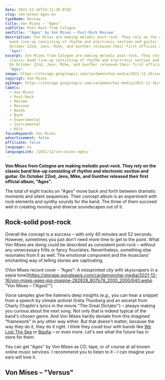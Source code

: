 ```yaml
---
date: 2021-12-16T14:11:20.874Z
slug: von-mises-ages-en
typeName: Review
title: Von Mises – "Ages"
subTitle: Post-Rock from Cologne
seoTitle: '"Ages" by Von Mises – Post-Rock Review'
description: Von Mises are making melodic post-rock. They rely on the classic
  band line-up consisting of rhythm and electronic section and guitar. On
  October 22nd, Jens, Mike, and Gunther released their first official album,
  "Ages".
excerpt: Von Mises from Cologne are making melodic post-rock. They rely on the
  classic band line-up consisting of rhythm and electronic section and guitar.
  On October 22nd, Jens, Mike, and Gunther released their first official album,
  "Ages".
image: https://storage.googleapis.com/cardamonchai-media/2021-12-16/von-mises-jpg-imagine-f8f8f8_000000_1024_768/640.webp
copyrigt: Von Mises
ogImage: https://storage.googleapis.com/cardamonchai-media/2021-12-16/von-mises-fb-png-imagine-f8f8f8_a1a1a1_1200_628/640.webp
labels:
  - Von Mises
  - Post-Rock
  - Review
  - Reviews
  - Bands
  - Band
  - Experimental
  - Instrumental
  - Köln
focusKeyword: Von Mises
advertisement: false
affiliate: false
language: en
languageLink: /2021/12/von-mises-ages/
---
```

**Von Mises from Cologne are making melodic post-rock. They rely on the classic band line-up consisting of rhythm and electronic section and guitar. On October 22nd, Jens, Mike, and Gunther released their first official album, "Ages".**

The total of eight tracks on "Ages" move back and forth between dramatic moments and silent sequences. Their concept album is an experiment with rock elements and synthy sounds for the band. The three of them succeed well in creating moving and diverse soundscapes out of it.

## Rock-solid post-rock

Overall the concept is a success – with only 40 minutes and 52 seconds. However, sometimes you just don't need more time to get to the point. What Von Mises are doing could be described as consistent post-rock – without any unnecessary frills or fancy flourishes. Nevertheless, something else resonates from it as well. The emotional component and the musicians' enchanting way of telling stories are captivating.

![Von Mises record cover - "Ages": A missprinted city with skyscrapers in a sepia tone](https://storage.googleapis.com/cardamonchai-media/2021-12-16/von-mises-ages-jpg-imagine-282828_807b79_2000_2000/640.webp "Von Mises – \\"Ages\\"")

Voice samples give the listeners deep insights (e.g., you can hear a snippet from a speech by climate activist Greta Thunberg and an excerpt from Charly Chaplin's lyrics in the movie "The Great Dictator") – always making you curious about the next song. Not only that is indeed typical of the band's chosen genre. And Von Mises hardly deviate from this imagined "framework" in any other way either. But that doesn't matter, because the way they do it, they do it right. I think they could tour with bands like [We Lost The Sea](/2021/01/we-lost-the-sea-interview-en) or [Baulta](https://cardamonchai.com/2021/03/baulta-interview-en) – or even more. Let's see what the future has in store for them.

You can get "Ages" by Von Mises as CD, tape, or of course at all known online music services. I recommend you to listen to it – I can imagine your ears will love it.

## Von Mises – "Versus"

<YouTube id="YXStG9da0V8" />